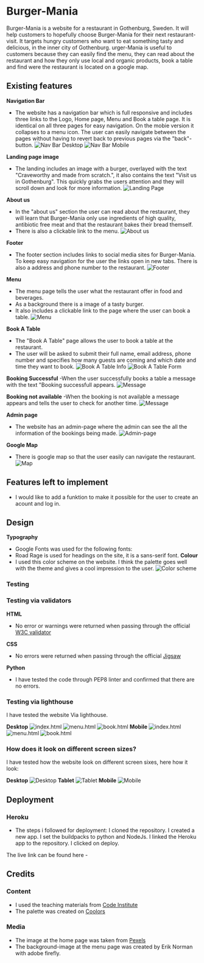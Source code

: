 # Burger-Mania

Burger-Mania is a website for a restaurant in Gothenburg, Sweden. It will help customers to hopefully choose Burger-Mania for their next restaurant-visit. It targets hungry customers who want to eat something tasty and delicious, in the inner city of Gothenburg. urger-Mania is useful to customers because they can easily find the menu, they can read about the restaurant and how they only use local and organic products, book a table and find were the restaurant is located on a google map.

## Existing features

**Navigation Bar**

- The website has a navigation bar which is full responsive and includes three links to the Logo, Home page, Menu and Book a table page. It is identical on all three pages for easy navigation. On the mobie version it collapses to a menu icon.
  The user can easily navigate between the pages without having to revert back to previous pages via the "back"-button.
  ![Nav Bar Desktop](https://github.com/juliachelsie/burger-mania/blob/main/media/navbar_burger.PNG)
  ![Nav Bar Mobile](https://github.com/juliachelsie/burger-mania/blob/main/media/navbar_mobile.PNG)

**Landing page image**

- The landing includes an image with a burger, overlayed with the text "Craveworthy and made from scratch.", it also contains the text "Visit us in Gothenburg".
  This quickly grabs the users attention and they will scroll down and look for more information.
  ![Landing Page](https://github.com/juliachelsie/burger-mania/blob/main/media/landingpage_hamburger.PNG)

**About us**

- In the "about us" section the user can read about the restaurant, they will learn that Burger-Mania only use ingredients of high quality, antibiotic free meat and that the restaurant bakes their bread themself.
- There is also a clickable link to the menu.
  ![About us](https://github.com/juliachelsie/burger-mania/blob/main/media/about_burger.PNG)

**Footer**

- The footer section includes links to social media sites for Burger-Mania. To keep easy navigation for the user the links open in new tabs. There is also a address and phone number to the restaurant.
  ![Footer](https://github.com/juliachelsie/burger-mania/blob/main/media/footer-burgermania.PNG)

**Menu**

- The menu page tells the user what the restaurant offer in food and beverages.
- As a background there is a image of a tasty burger.
- It also includes a clickable link to the page where the user can book a table.
  ![Menu](https://github.com/juliachelsie/burger-mania/blob/main/media/burger_menu.PNG)

**Book A Table**

- The "Book A Table" page allows the user to book a table at the restaurant.
- The user will be asked to submit their full name, email address, phone number and specifies how many guests are coming and which date and time they want to book.
  ![Book A Table Info](https://github.com/juliachelsie/burger-mania/blob/main/media/booktableinfo.PNG)
  ![Book A Table Form](https://github.com/juliachelsie/burger-mania/blob/main/media/booktableform.PNG)

**Booking Successful**
-When the user successfully books a table a message with the text "Booking successfull appears.
![Message](https://github.com/juliachelsie/burger-mania/blob/main/media/success.PNG)

**Booking not available**
-When the booking is not available a message appears and tells the user to check for another time.
![Message](https://github.com/juliachelsie/burger-mania/blob/main/media/sorry.PNG)

**Admin page**

- The website has an admin-page where the admin can see the all the information of the bookings being made.
  ![Admin-page](https://github.com/juliachelsie/burger-mania/blob/main/media/djangoadmin.PNG)

**Google Map**

- There is google map so that the user easily can navigate the restaurant.
  ![Map](https://github.com/juliachelsie/burger-mania/blob/main/media/map_burger.PNG)

## Features left to implement

- I would like to add a funktion to make it possible for the user to create an acount and log in.

## Design

**Typography**

- Google Fonts was used for the following fonts:
- Road Rage is used for headings on the site, it is a sans-serif font.
  **Colour**
- I used this color scheme on the website. I think the palette goes well with the theme and gives a cool impression to the user.
  ![Color scheme](https://github.com/juliachelsie/burger-mania/blob/main/media/pallett_burger.PNG)

### Testing

### Testing via validators

**HTML**

- No error or warnings were returned when passing through the official [W3C validator](https://validator.w3.org/)

**CSS**

- No errors were returned when passing through the official [Jigsaw](https://github.com/juliachelsie/Memory-game/blob/main/media/cssvalidator.PNG)

**Python**

- I have tested the code through PEP8 linter and confirmed that there are no errors.

### Testing via lighthouse

I have tested the website Via lighthouse.

**Desktop**
![index.html](https://github.com/juliachelsie/burger-mania/blob/main/media/lighthouse-index-laptop.PNG)
![menu.html](https://github.com/juliachelsie/burger-mania/blob/main/media/lighthouse-menu-laptop.PNG)
![book.html](https://github.com/juliachelsie/burger-mania/blob/main/media/lighthouse-form-laptop.PNG)
**Mobile**
![index.html](https://github.com/juliachelsie/burger-mania/blob/main/media/lighthouse-index-mobile.PNG)
![menu.html](https://github.com/juliachelsie/burger-mania/blob/main/media/lighthouse-menu-mobile.PNG)
![book.html](https://github.com/juliachelsie/burger-mania/blob/main/media/lighthouse-form-mobile.PNG)

### How does it look on different screen sizes?

I have tested how the website look on different screen sixes, here how it look:

**Desktop**
![Desktop](https://github.com/juliachelsie/burger-mania/blob/main/media/howitlookdesktop.PNG)
**Tablet**
![Tablet](https://github.com/juliachelsie/burger-mania/blob/main/media/howitlooksipad.PNG)
**Mobile**
![Mobile](https://github.com/juliachelsie/burger-mania/blob/main/media/howitlooksmobile.PNG)

## Deployment

### Heroku

- The steps i followed for deployment:
  I cloned the repository.
  I created a new app.
  I set the buildpacks to python and NodeJs.
  I linked the Heroku app to the repository.
  I clicked on deploy.

The live link can be found here -

## Credits

### Content

- I used the teaching materials from [Code Institute](https://codeinstitute.net/se/)
- The palette was created on [Coolors](https://coolors.co/)

### Media

- The image at the home page was taken from [Pexels](https://www.pexels.com/sv-se/)
- The background-image at the menu page was created by Erik Norman with adobe firefly.
